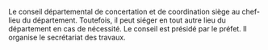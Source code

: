 Le conseil départemental de concertation et de coordination siège au chef-lieu du département.
Toutefois, il peut siéger en tout autre lieu du département en cas de nécessité.
Le conseil est présidé par le préfet. Il organise le secrétariat des travaux.